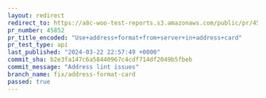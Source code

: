 ```yaml
---
layout: redirect
redirect_to: https://a8c-woo-test-reports.s3.amazonaws.com/public/pr/45852/api/index.html
pr_number: 45852
pr_title_encoded: "Use+address+format+from+server+in+address+card"
pr_test_type: api
last_published: "2024-03-22 22:57:49 +0000"
commit_sha: b2e3fa147c6a58440967c4cdf714df2049b5fbeb
commit_message: "Address lint issues"
branch_name: fix/address-format-card
passed: true
---
```

